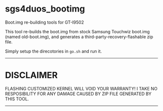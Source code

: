 sgs4duos_bootimg
================

Boot.img re-building tools for GT-I9502

This tool re-builds the boot.img from stock Samsung Touchwiz boot.img (named old-boot.img), 
and generates a third-party-recovery-flashable zip file.

Simply setup the direcotories in `go.sh` and run it.



--------------------------------------------------------------------------------------------

DISCLAIMER
==========

FLASHING CUSTOMIZED KERNEL WILL VOID YOUR WARRANTY!
I TAKE NO RESPOSIBILITY FOR ANY DAMAGE CAUSED BY ZIP FILE GENERATED BY THIS TOOL.

--------------------------------------------------------------------------------------------
